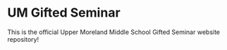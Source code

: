 # UM Gifted Seminar

This is the official Upper Moreland Middle School Gifted Seminar website repository!

